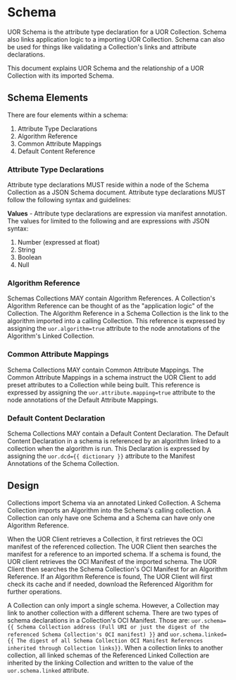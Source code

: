 # Schema

UOR Schema is the attribute type declaration for a UOR Collection. Schema also links application logic to a importing UOR Collection. Schema can also be used for things like validating a Collection's links and attribute declarations.

This document explains UOR Schema and the relationship of a UOR Collection with its imported Schema. 

## Schema Elements

There are four elements within a schema:

1. Attribute Type Declarations
2. Algorithm Reference
3. Common Attribute Mappings
4. Default Content Reference

### Attribute Type Declarations

Attribute type declarations MUST reside within a node of the Schema Collection as a JSON Schema document. Attribute type declarations MUST follow the following syntax and guidelines:

**Values** - Attribute type declarations are expression via manifest annotation. The values for limited to the following and are expressions with JSON syntax:

1. Number (expressed at float)
2. String
3. Boolean
4. Null

### Algorithm Reference

Schemas Collections MAY contain Algorithm References. A Collection's Algorithm Reference can be thought of as the "application logic" of the Collection. The Algorithm Reference in a Schema Collection is the link to the algorithm imported into a calling Collection. This reference is expressed by assigning the `uor.algorithm=true` attribute to the node annotations of the Algorithm's Linked Collection. 

### Common Attribute Mappings

Schema Collections MAY contain Common Attribute Mappings. The Common Attribute Mappings in a schema instruct the UOR Client to add preset attributes to a Collection while being built. This reference is expressed by assigning the `uor.attribute.mapping=true` attribute to the node annotations of the Default Attribute Mappings. 

### Default Content Declaration

Schema Collections MAY contain a Default Content Declaration. The Default Content Declaration in a schema is referenced by an algorithm linked to a collection when the algorithm is run. This Declaration is expressed by assigning the `uor.dcd={{ dictionary }}` attribute to the Manifest Annotations of the Schema Collection.  

## Design

Collections import Schema via an annotated Linked Collection. A Schema Collection imports an Algorithm into the Schema's calling collection. A Collection can only have one Schema and a Schema can have only one Algorithm Reference.  

When the UOR Client retrieves a Collection, it first retrieves the OCI manifest of the referenced collection. The UOR Client then searches the manifest for a reference to an imported schema. If a schema is found, the UOR client retrieves the OCI Manifest of the imported schema. The UOR Client then searches the Schema Collection's OCI Manifest for an Algorithm Reference. If an Algorithm Reference is found, The UOR Client will first check its cache and if needed, download the Referenced Algorithm for further operations. 

A Collection can only import a single schema. However, a Collection may link to another collection with a different schema. There are two types of schema declarations in a Collection's OCI Manifest. Those are: `uor.schema={{ Schema Collection address (Full URI or just the digest of the referenced Schema Collection's OCI manifest) }}` and `uor.schema.linked={{ The digest of all Schema Collection OCI Manifest References inherited through Collection links}}`. When a collection links to another collection, all linked schemas of the Referenced Linked Collection are inherited by the linking Collection and written to the value of the `uor.schema.linked` attribute.



